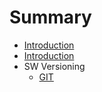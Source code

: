 # Summary

* [Introduction](README.md)
* [Introduction](introduction.md)
* SW Versioning
   * [GIT](SW_Versioning/git.md)

